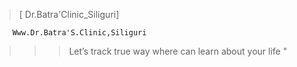 
>
>
>  [ Dr.Batra'Clinic_Siliguri]
>
>
>
> 
        Www.Dr.Batra'S.Clinic,Siliguri 


>>> Let’s track true way where can learn about your life "
>>> 


